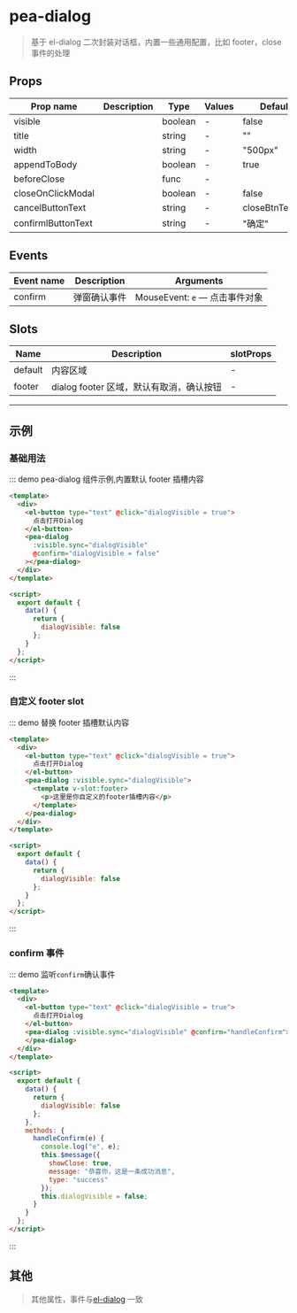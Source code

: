 # pea-dialog

> 基于 el-dialog 二次封装对话框，内置一些通用配置，比如 footer，close 事件的处理

## Props

| Prop name          | Description | Type    | Values | Default         |
| ------------------ | ----------- | ------- | ------ | --------------- |
| visible            |             | boolean | -      | false           |
| title              |             | string  | -      | ""              |
| width              |             | string  | -      | "500px"         |
| appendToBody       |             | boolean | -      | true            |
| beforeClose        |             | func    | -      |                 |
| closeOnClickModal  |             | boolean | -      | false           |
| cancelButtonText   |             | string  | -      | closeBtnText[0] |
| confirmlButtonText |             | string  | -      | "确定"          |

## Events

| Event name | Description  | Arguments                                     |
| ---------- | ------------ | --------------------------------------------- |
| confirm    | 弹窗确认事件 | MouseEvent: <code>e</code> — 点击事件对象<br> |

## Slots

| Name    | Description                              | slotProps |
| ------- | ---------------------------------------- | --------- |
| default | 内容区域                                 | -         |
| footer  | dialog footer 区域，默认有取消，确认按钮 | -         |

---

## 示例

### 基础用法

::: demo pea-dialog 组件示例,内置默认 footer 插槽内容

```html
<template>
  <div>
    <el-button type="text" @click="dialogVisible = true">
      点击打开Dialog
    </el-button>
    <pea-dialog
      :visible.sync="dialogVisible"
      @confirm="dialogVisible = false"
    ></pea-dialog>
  </div>
</template>

<script>
  export default {
    data() {
      return {
        dialogVisible: false
      };
    }
  };
</script>
```

:::

### 自定义 footer slot

::: demo 替换 footer 插槽默认内容

```html
<template>
  <div>
    <el-button type="text" @click="dialogVisible = true">
      点击打开Dialog
    </el-button>
    <pea-dialog :visible.sync="dialogVisible">
      <template v-slot:footer>
        <p>这里是你自定义的footer插槽内容</p>
      </template>
    </pea-dialog>
  </div>
</template>

<script>
  export default {
    data() {
      return {
        dialogVisible: false
      };
    }
  };
</script>
```

:::

### confirm 事件

::: demo 监听`confirm`确认事件

```html
<template>
  <div>
    <el-button type="text" @click="dialogVisible = true">
      点击打开Dialog
    </el-button>
    <pea-dialog :visible.sync="dialogVisible" @confirm="handleConfirm">
    </pea-dialog>
  </div>
</template>

<script>
  export default {
    data() {
      return {
        dialogVisible: false
      };
    },
    methods: {
      handleConfirm(e) {
        console.log("e", e);
        this.$message({
          showClose: true,
          message: "恭喜你，这是一条成功消息",
          type: "success"
        });
        this.dialogVisible = false;
      }
    }
  };
</script>
```

:::

## 其他

> 其他属性，事件与[el-dialog](https://element.eleme.cn/#/zh-CN/component/dialog) 一致
